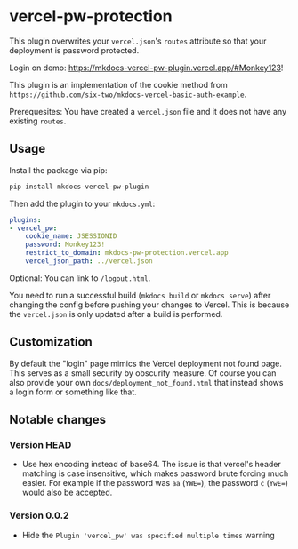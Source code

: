 # vercel-pw-protection

This plugin overwrites your `vercel.json`'s `routes` attribute so that your deployment is password protected.

Login on demo: https://mkdocs-vercel-pw-plugin.vercel.app/#Monkey123!

This plugin is an implementation of the cookie method from `https://github.com/six-two/mkdocs-vercel-basic-auth-example`.

Prerequesites:
You have created a `vercel.json` file and it does not have any existing `routes`.

## Usage

Install the package via pip:
```bash
pip install mkdocs-vercel-pw-plugin
```

Then add the plugin to your `mkdocs.yml`:
```yaml
plugins:
- vercel_pw:
    cookie_name: JSESSIONID
    password: Monkey123!
    restrict_to_domain: mkdocs-pw-protection.vercel.app
    vercel_json_path: ../vercel.json
```

Optional:
You can link to `/logout.html`.

You need to run a successful build (`mkdocs build` or `mkdocs serve`) after changing the config before pushing your changes to Vercel.
This is because the `vercel.json` is only updated after a build is performed.

## Customization

By default the "login" page mimics the Vercel deployment not found page.
This serves as a small security by obscurity measure.
Of course you can also provide your own `docs/deployment_not_found.html` that instead shows a login form or something like that.

## Notable changes

### Version HEAD

- Use hex encoding instead of base64.
    The issue is that vercel's header matching is case insensitive, which makes password brute forcing much easier.
    For example if the password was `aa` (`YWE=`), the password `c` (`YwE=`) would also be accepted.

### Version 0.0.2

- Hide the `Plugin 'vercel_pw' was specified multiple times` warning
